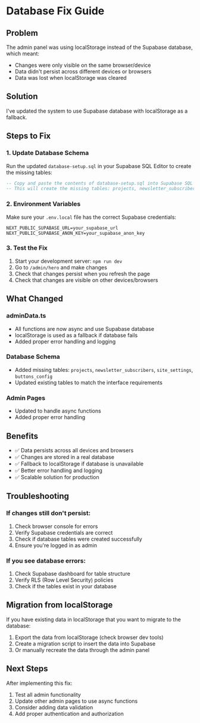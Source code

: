 # Database Fix Guide

## Problem
The admin panel was using localStorage instead of the Supabase database, which meant:
- Changes were only visible on the same browser/device
- Data didn't persist across different devices or browsers
- Data was lost when localStorage was cleared

## Solution
I've updated the system to use Supabase database with localStorage as a fallback.

## Steps to Fix

### 1. Update Database Schema
Run the updated `database-setup.sql` in your Supabase SQL Editor to create the missing tables:

```sql
-- Copy and paste the contents of database-setup.sql into Supabase SQL Editor
-- This will create the missing tables: projects, newsletter_subscribers, site_settings, buttons_config
```

### 2. Environment Variables
Make sure your `.env.local` file has the correct Supabase credentials:

```env
NEXT_PUBLIC_SUPABASE_URL=your_supabase_url
NEXT_PUBLIC_SUPABASE_ANON_KEY=your_supabase_anon_key
```

### 3. Test the Fix
1. Start your development server: `npm run dev`
2. Go to `/admin/hero` and make changes
3. Check that changes persist when you refresh the page
4. Check that changes are visible on other devices/browsers

## What Changed

### adminData.ts
- All functions are now async and use Supabase database
- localStorage is used as a fallback if database fails
- Added proper error handling and logging

### Database Schema
- Added missing tables: `projects`, `newsletter_subscribers`, `site_settings`, `buttons_config`
- Updated existing tables to match the interface requirements

### Admin Pages
- Updated to handle async functions
- Added proper error handling

## Benefits
- ✅ Data persists across all devices and browsers
- ✅ Changes are stored in a real database
- ✅ Fallback to localStorage if database is unavailable
- ✅ Better error handling and logging
- ✅ Scalable solution for production

## Troubleshooting

### If changes still don't persist:
1. Check browser console for errors
2. Verify Supabase credentials are correct
3. Check if database tables were created successfully
4. Ensure you're logged in as admin

### If you see database errors:
1. Check Supabase dashboard for table structure
2. Verify RLS (Row Level Security) policies
3. Check if the tables exist in your database

## Migration from localStorage
If you have existing data in localStorage that you want to migrate to the database:

1. Export the data from localStorage (check browser dev tools)
2. Create a migration script to insert the data into Supabase
3. Or manually recreate the data through the admin panel

## Next Steps
After implementing this fix:
1. Test all admin functionality
2. Update other admin pages to use async functions
3. Consider adding data validation
4. Add proper authentication and authorization





